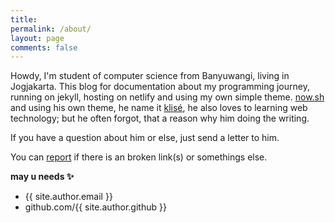 ```yaml
---
title: 
permalink: /about/
layout: page
comments: false
---
```


Howdy, I'm student of computer science from Banyuwangi, living in Jogjakarta. This blog for documentation about my programming journey, running on jekyll, hosting on netlify and using my own simple theme.  [now.sh](http://now.sh) and using his own theme, he name it <a href="https://github.com/piharpi/jekyll-klise" target="_blank" rel="noopener">klisé</a>, he also loves to learning web technology; but he often forgot, that a reason why him doing the writing.

If you have a question about him or else, just send a letter to him.

You can [report](http://github.com/piharpi/jekyll-klise/issues/new) if there is an broken link(s) or somethings else.

**may u needs ✨**

- {{ site.author.email }}
- github.com/{{ site.author.github }}
